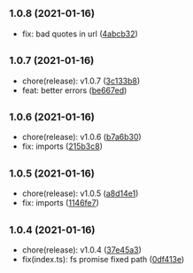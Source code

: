## <small>1.0.8 (2021-01-16)</small>

* fix: bad quotes in url ([4abcb32](https://github.com/simonecorsi/mawesome/commit/4abcb32))



## <small>1.0.7 (2021-01-16)</small>

* chore(release): v1.0.7 ([3c133b8](https://github.com/simonecorsi/mawesome/commit/3c133b8))
* feat: better errors ([be667ed](https://github.com/simonecorsi/mawesome/commit/be667ed))



## <small>1.0.6 (2021-01-16)</small>

* chore(release): v1.0.6 ([b7a6b30](https://github.com/simonecorsi/mawesome/commit/b7a6b30))
* fix: imports ([215b3c8](https://github.com/simonecorsi/mawesome/commit/215b3c8))



## <small>1.0.5 (2021-01-16)</small>

* chore(release): v1.0.5 ([a8d14e1](https://github.com/simonecorsi/mawesome/commit/a8d14e1))
* fix: imports ([1146fe7](https://github.com/simonecorsi/mawesome/commit/1146fe7))



## <small>1.0.4 (2021-01-16)</small>

* chore(release): v1.0.4 ([37e45a3](https://github.com/simonecorsi/mawesome/commit/37e45a3))
* fix(index.ts): fs promise fixed path ([0df413e](https://github.com/simonecorsi/mawesome/commit/0df413e))



